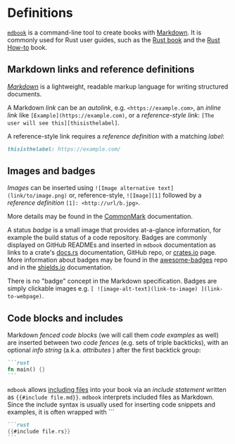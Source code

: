 # Definitions

[`mdbook`](https://rust-lang.github.io/mdBook/) is a command-line tool to create books with [Markdown][markdown]. It is commonly used for Rust user guides, such as the [Rust book](https://doc.rust-lang.org/book/) and the [Rust How-to](https://www.john-cd.com/rust_howto/) book.

## Markdown links and reference definitions

[_Markdown_][markdown] is a lightweight, readable markup language for writing structured documents.

A Markdown _link_ can be an _autolink_, e.g. `<https://example.com>`, an _inline link_ like `[Example](https://example.com)`, or a _reference-style link_: `[The user will see this][thisisthelabel]`.

A reference-style link requires a _reference definition_ with a matching _label_:

~~~markdown
thisisthelabel: https://example.com/
~~~

## Images and badges

_Images_ can be inserted using `![Image alternative text](link/to/image.png)` or, reference-style, `![Image][1]` followed by a _reference definition_ `[1]: <http://url/b.jpg>`.

More details may be found in the [CommonMark](https://commonmark.org/) documentation.

A status _badge_ is a small image that provides at-a-glance information, for example the build status of a code repository. Badges are commonly displayed on GitHub READMEs and inserted in `mdbook` documentation as links to a crate's [docs.rs](https://docs.rs/) documentation, GitHub repo, or [crates.io](https://crates.io/) page. More information about badges may be found in the [awesome-badges](https://github.com/badges/awesome-badges) repo and in the [shields.io](https://shields.io/) documentation.

There is no "badge" concept in the Markdown specification. Badges are simply clickable images e.g. `[ ![image-alt-text](link-to-image) ](link-to-webpage)`.

## Code blocks and includes

Markdown _fenced code blocks_ (we will call them _code examples_ as well) are inserted between two  _code fences_ (e.g. sets of triple backticks), with an optional _info string_ (a.k.a. _attributes_ ) after the first backtick group:

~~~markdown
```rust
fn main() {}
```
~~~

`mdbook` allows [including files](https://rust-lang.github.io/mdBook/format/mdbook.html#including-files) into your book via an _include statement_ written as `{{#include file.md}}`. `mdbook` interprets included files as Markdown. Since the include syntax is usually used for inserting code snippets and examples, it is often wrapped with ```

~~~markdown
```rust
{{#include file.rs}}
```
~~~

[markdown]: https://en.wikipedia.org/wiki/Markdown
